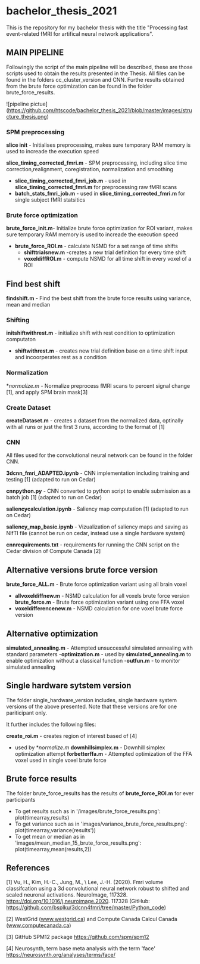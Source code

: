 # bachelor_thesis_2021
This is the repository for my bachelor thesis with the title "Processing fast event-related fMRI for artifical neural network applications". 

## MAIN PIPELINE 

Followingly the script of the main pipeline will be described, these are those scripts used to obtain the results presented in the Thesis. 
All files can be found in the folders cc_cluster_version and CNN. Furthe results obtained from the brute force optimization can be found in the folder brute_force_results.

![pipeline pictue] (https://github.com/htscode/bachelor_thesis_2021/blob/master/images/structure_thesis.png)

### SPM preprocessing 

**slice init** - Initialises preprocessing, makes sure temporary RAM memory is used to increade the execution speed 

**slice_timing_corrected_fmri.m** - SPM preprocessing, including slice time correction,realignment, coregistration, normalization and smoothing

  - **slice_timing_corrected_fmri_job.m** - used in **slice_timing_corrected_fmri.m** for preprocessing raw fMRI scans
  - **batch_stats_fmri_job.m** -  used in **slice_timing_corrected_fmri.m** for single subject fMRI statsitics 

### Brute force optimization 

**brute_force_init.m**- Initialize brute force optimization for ROI variant, makes sure temporary RAM memory is used to increade the execution speed 

  - **brute_force_ROI.m** - calculate NSMD for a set range of time shifts  
      - **shifttrialsnew.m** -creates a new trial definition for every time shift
      - **voxeldiffROI.m** - compute NSMD for all time shift in every voxel of a ROI
     
## Find best shift 

**findshift.m** - Find the best shift from the brute force results using variance, mean and median 

### Shifting
**initshiftwithrest.m** - initialize shift with rest condition to optimization computaton 
 - **shiftwithrest.m** - creates new trial definition base on a time shift input and incoorperates rest as a condition

### Normalization 

**normalize.m* - Normalize preprocess fMRI scans to percent signal change [1], and apply SPM brain mask[3] 

### Create Dataset 

**createDataset.m** - creates a dataset from the normalized data, optinally with all runs or just the first 3 runs, according to the format of [1]

### CNN 

All files used for the convolutional neural network can be found in the folder CNN.

**3dcnn_fmri_ADAPTED.ipynb** - CNN implementation including training and testing [1] (adapted to run on Cedar)

**cnnpython.py** - CNN converted to python script to enable submission as a batch job [1]  (adapted to run on Cedar)

**saliencycalculation.ipynb** - Saliency map computation [1] (adapted to run on Cedar)

**saliency_map_basic.ipynb**  - Vizualization of saliency maps and saving as NIfTI file (cannot be run on cedar, instead use a single hardware system)

**cnnrequirements.txt** - requirements for running the CNN script on the Cedar division of Compute Canada [2]

## Alternative versions brute force version 

**brute_force_ALL.m** - Brute force optimization variant using all brain voxel 
  - **allvoxeldiffnew.m** - NSMD calculation for all voxels brute force version
**brute_force.m** - Brute force optimization variant using one FFA voxel 
  - **voxeldifferencenew.m** - NSMD calculation for one voxel brute force version

## Alternative optimization 

**simulated_annealing.m** - Attempted unsuccessful simulated annealing with standard parameters 
 -**optimization.m** - used by **simulated_annealing.m** to enable optimization without a classical function 
 -**outfun.m** - to monitor simulated annealing 

## Single hardware sytstem version 

The folder single_hardware_version includes, single hardware system versions of the above presented. Note that these versions are for one pariticipant only. 

It further includes the following files: 

**create_roi.m** - creates region of interest based of [4] 
  - used by **normalize.m* 
**downhillsimplex.m** - Downhill simplex optimization attempt 
**forbetterffa.m** - Attempted optimization of the FFA voxel used in single voxel brute force  

## Brute force results 

The folder brute_force_results has the results of **brute_force_ROI.m** for ever participants

- To get results such as in '/images/brute_force_results.png': plot(timearray,results)
- To get variance such as in 'images/variance_brute_force_results.png': plot(timearray,variance(results'))
- To get mean or median as in 'images/mean_median_15_brute_force_results.png':  plot(timearray,mean(results,2))


## References 

[1] Vu, H., Kim, H.-C., Jung, M., \ Lee, J.-H. (2020). Fmri volume classifcation using
a 3d convolutional neural network robust to shifted and scaled neuronal activations. NeuroImage, 117328. https://doi.org/10.1016/j.neuroimage.2020.
117328 (GitHub: https://github.com/bsplku/3dcnn4fmri/tree/master/Python_code)

[2]  WestGrid (www.westgrid.ca) and Compute Canada Calcul Canada (www.computecanada.ca) 

[3] GitHub SPM12 package https://github.com/spm/spm12

[4] Neurosynth, term base meta analysis with the term 'face' https://neurosynth.org/analyses/terms/face/ 
